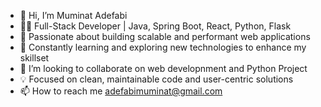 - 👋 Hi, I’m Muminat Adefabi
- 👨‍💻 Full-Stack Developer | Java, Spring Boot, React, Python, Flask
- 🔧 Passionate about building scalable and performant web applications
- 🌱 Constantly learning and exploring new technologies to enhance my skillset
- 💞️ I’m looking to collaborate on web developnment and Python Project
- 💡 Focused on clean, maintainable code and user-centric solutions
- 📫 How to reach me adefabimuminat@gmail.com

<!---
Mhee-narh2328/Mhee-narh2328 is a ✨ special ✨ repository because its `README.md` (this file) appears on your GitHub profile.
You can click the Preview link to take a look at your changes.
--->
